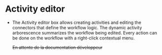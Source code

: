 <!--
parent: 'Process Authoring'
created_at: '2012-03-29 16:11:29'
updated_at: '2013-03-13 14:31:53'
authors:
    - 'Jérôme Bogaerts'
tags:
    - 'Process Authoring'
-->

Activity editor
===============

-   The Activity editor box allows creating activities and editing the connectors that define the workflow logic. The dynamic activity arborescence summarizes the workflow being edited. Every action can be done on the workflow with a right-click contextual menu.<br/>

    ~~En attente de la documentation développeur~~


